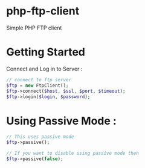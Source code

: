 # php-ftp-client
Simple PHP FTP client
# Getting Started
Connect and Log in to Server :
```php
// connect to ftp server
$ftp = new FtpClient();
$ftp->connect($host, $ssl, $port, $timeout);
$ftp->login($login, $password);
```
# Using Passive Mode :
```php
// This uses passive mode
$ftp->passive();

// If you want to disable using passive mode then
$ftp->passive(false);
```